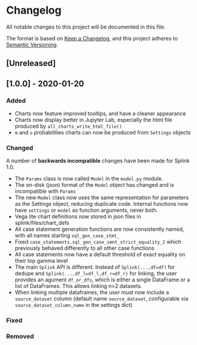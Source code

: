 # Changelog
All notable changes to this project will be documented in this file.

The format is based on [Keep a Changelog](https://keepachangelog.com/en/1.0.0/),
and this project adheres to [Semantic Versioning](https://semver.org/spec/v2.0.0.html).

## [Unreleased]



## [1.0.0] - 2020-01-20
### Added
- Charts now feature improved tooltips, and have a cleaner appearance
- Charts now display better in Jupyter Lab, especially the html file produced by `all_charts_write_html_file()`
- `m` and `u` probabilities charts can now be produced from `Settings` objects


### Changed

A number of **backwards incompatible** changes have been made for Splink 1.0.
- The `Params` class is now called `Model` in the `model.py` module.
- The on-disk (json) format of the `Model` object has changed and is incompatible with `Params`
- The new `Model` class now uses the same representation for parameters as the Settings object, reducing duplicate code.  Internal functions now have `settings` or `model` as function arguments, never both.
- Vega lite chart definitions now stored in json files in splink/files/chart_defs
- All case statement generation functions are now consistently named, with all names starting `sql_gen_case_stmt_`
- Fixed `case_statements.sql_gen_case_smnt_strict_equality_2` which previously behaved differently to all other case functions
- All case statements now have a default threshold of exact equality on their top gamma level
- The main `Splink` API is different.  Instead of `Splink(...,df=df)` for dedupe and `Splink(...,df_l=df_l,df_r=df_r)` for linking, the user provides an agument `df_or_dfs`, which is either a single DataFrame or a list of DataFrames.  This allows linking n>2 datasets.
- When linking multiple dataframes, the user must now include a `source_dataset` column (default name `source_dataset`, configurable via `source_dataset_column_name` in the settings dict)

### Fixed

### Removed






